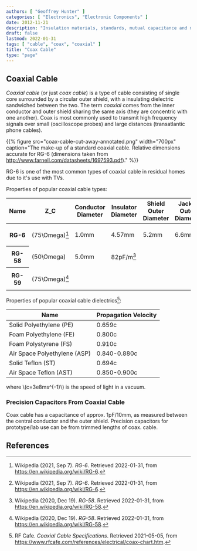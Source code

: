 ```yaml
---
authors: [ "Geoffrey Hunter" ]
categories: [ "Electronics", "Electronic Components" ]
date: 2012-11-21
description: "Insulation materials, standards, mutual capacitance and more info on coaxial (coax) cables."
draft: false
lastmod: 2022-01-31
tags: [ "cable", "coax", "coaxial" ]
title: "Coax Cable"
type: "page"
---
```


## Coaxial Cable

_Coaxial cable_ (or just _coax cable_) is a type of cable consisting of single core surrounded by a circular outer shield, with a insulating dielectric sandwiched between the two. The term _coaxial_ comes from the inner conductor and outer shield sharing the same axis (they are concentric with one another). Coax is most commonly used to transmit high frequency signals over small (oscilloscope probes) and large distances (transatlantic phone cables).

{{% figure src="coax-cable-cut-away-annotated.png" width="700px" caption="The make-up of a standard coaxial cable. Relative dimensions accurate for RG-6 (dimensions taken from http://www.farnell.com/datasheets/1697593.pdf)." %}}

RG-6 is one of the most common types of coaxial cable in residual homes due to it's use with TVs.

Properties of popular coaxial cable types:

<table>
  <thead>
    <tr>
      <th>Name</th>
      <th>Z_C</th>
      <th>Conductor Diameter</th>
      <th>Insulator Diameter</th>
      <th>Shield Outer Diameter</th>
      <th>Jacket Outer Diameter</th>
      <th>Capacitance</th>
    </tr>
  </thead>
  <tbody>
    <tr>
      <th>RG-6</th>
      <td>

\(75\Omega\)[^wp-rg-6]
      </td>
      <td>1.0mm</td>
      <td>4.57mm</td>
      <td>5.2mm</td>
      <td>6.6mm</td>
      <td>68pF/m [^wp-rg-6]</td>
    </tr>
    <tr>
      <th>RG-58</th>
      <td>

\(50\Omega\)
      </td>
      <td>5.0mm</td>
      <td>82pF/m[^wp-rg-58]</td>
      <td></td>
      <td></td>
      <td></td>
    </tr>
    <tr>
      <th>RG-59</th>
      <td>

\(75\Omega\)[^wp-rg-58]
      </td>
      <td></td>
      <td></td>
      <td></td>
      <td></td>
      <td></td>
    </tr>
  </tbody>
</table>

Properties of popular coaxial cable dielectrics[^rf-cafe-coax-chart]:

| Name                         | Propagation Velocity |
|------------------------------|----------------------|
| Solid Polyethylene (PE)      | 0.659c               |
| Foam Polyethylene (FE)       | 0.800c               |
| Foam Polystyrene (FS)        | 0.910c               |
| Air Space Polyethylene (ASP) | 0.840-0.880c         |
| Solid Teflon (ST)            | 0.694c               |
| Air Space Teflon (AST)       | 0.850-0.900c         |

<p class="centered">
where \(c=3e8ms^{-1}\) is the speed of light in a vacuum.
</p>

### Precision Capacitors From Coaxial Cable

Coax cable has a capacitance of approx. 1pF/10mm, as measured between the central conductor and the outer shield. Precision capacitors for prototype/lab use can be from trimmed lengths of coax. cable.

## References

[^pro-power-coaxial-rg6]: Pro-Power. _Cable Coaxial RG6 (datasheet)_. Retrieved 2021-05-04, from http://www.farnell.com/datasheets/1697593.pdf.
[^rf-cafe-coax-chart]: RF Cafe. _Coaxial Cable Specifications_. Retrieved 2021-05-05, from https://www.rfcafe.com/references/electrical/coax-chart.htm.
[^wp-rg-58]: Wikipedia (2020, Dec 19). _RG-58_. Retrieved 2022-01-31, from https://en.wikipedia.org/wiki/RG-58.
[^wp-rg-6]: Wikipedia (2021, Sep 7). _RG-6_. Retrieved 2022-01-31, from https://en.wikipedia.org/wiki/RG-6.
